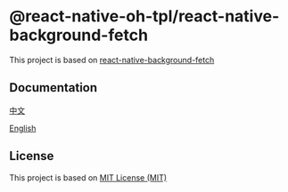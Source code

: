 # @react-native-oh-tpl/react-native-background-fetch

This project is based on [react-native-background-fetch](https://github.com/transistorsoft/react-native-background-fetch)

## Documentation

[中文](https://gitee.com/react-native-oh-library/usage-docs/blob/master/zh-cn/react-native-background-fetch.md)

[English](https://gitee.com/react-native-oh-library/usage-docs/blob/master/en/react-native-background-fetch.md)

## License

This project is based on [MIT License (MIT)](https://github.com/transistorsoft/react-native-background-fetch/blob/master/LICENSE)